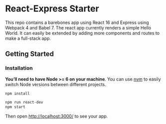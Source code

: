 # React-Express Starter
This repo contains a barebones app using React 16 and Express using Webpack 4 and Babel 7. The react app currently renders a simple Hello World. It can easily be extended by adding more components and routes to make a full-stack app.

## Getting Started

### Installation

**You’ll need to have Node >= 6 on your machine**. You can use [nvm](https://github.com/creationix/nvm#installation) to easily switch Node versions between different projects.

```sh-dev
npm install
```

```sh
npm run react-dev
npm start
```

Then open [http://localhost:3000/](http://localhost:3000/) to see your app.<br>
